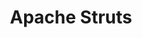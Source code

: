 ---
facebook: https://facebook.com/apachestruts
git: https://github.com/apache/struts
logohandle: apache_struts
sort: struts
tags:
- apache
- java
title: Apache Struts
twitter: https://x.com/TheApacheStruts
website: https://struts.apache.org/
wikipedia: https://en.wikipedia.org/wiki/Apache_Struts_2
---